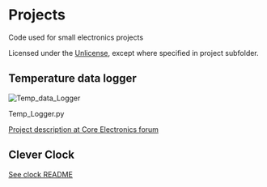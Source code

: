 # Projects
Code used for small electronics projects

Licensed under the [Unlicense](./LICENSE), except where specified in project subfolder.

## Temperature data logger
![Temp_data_Logger](https://github.com/politas/Projects/assets/2109967/9870822e-d676-4876-ab5f-4d07283e3040)

Temp_Logger.py 

[Project description at Core Electronics forum](https://forum.core-electronics.com.au/t/raspberry-pi-pico-environmental-logger/17698)

## Clever Clock
[See clock README](./clock/README.md)
